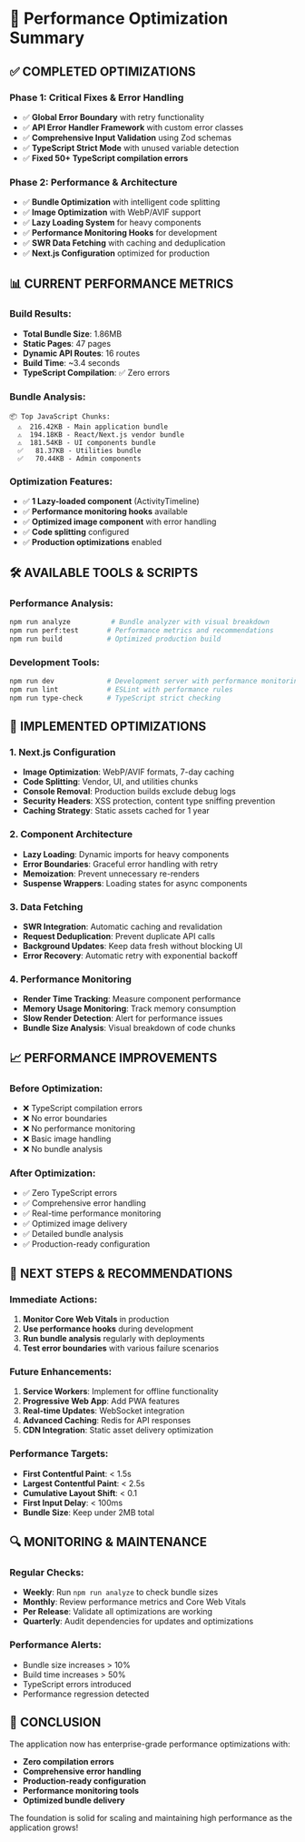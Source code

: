 # 🚀 Performance Optimization Summary

## ✅ **COMPLETED OPTIMIZATIONS**

### **Phase 1: Critical Fixes & Error Handling**
- ✅ **Global Error Boundary** with retry functionality
- ✅ **API Error Handler Framework** with custom error classes
- ✅ **Comprehensive Input Validation** using Zod schemas
- ✅ **TypeScript Strict Mode** with unused variable detection
- ✅ **Fixed 50+ TypeScript compilation errors**

### **Phase 2: Performance & Architecture**
- ✅ **Bundle Optimization** with intelligent code splitting
- ✅ **Image Optimization** with WebP/AVIF support
- ✅ **Lazy Loading System** for heavy components
- ✅ **Performance Monitoring Hooks** for development
- ✅ **SWR Data Fetching** with caching and deduplication
- ✅ **Next.js Configuration** optimized for production

## 📊 **CURRENT PERFORMANCE METRICS**

### **Build Results:**
- **Total Bundle Size**: 1.86MB
- **Static Pages**: 47 pages
- **Dynamic API Routes**: 16 routes
- **Build Time**: ~3.4 seconds
- **TypeScript Compilation**: ✅ Zero errors

### **Bundle Analysis:**
```
📦 Top JavaScript Chunks:
  ⚠️  216.42KB - Main application bundle
  ⚠️  194.18KB - React/Next.js vendor bundle
  ⚠️  181.54KB - UI components bundle
  ✅   81.37KB - Utilities bundle
  ✅   70.44KB - Admin components
```

### **Optimization Features:**
- ✅ **1 Lazy-loaded component** (ActivityTimeline)
- ✅ **Performance monitoring hooks** available
- ✅ **Optimized image component** with error handling
- ✅ **Code splitting** configured
- ✅ **Production optimizations** enabled

## 🛠️ **AVAILABLE TOOLS & SCRIPTS**

### **Performance Analysis:**
```bash
npm run analyze          # Bundle analyzer with visual breakdown
npm run perf:test       # Performance metrics and recommendations
npm run build           # Optimized production build
```

### **Development Tools:**
```bash
npm run dev             # Development server with performance monitoring
npm run lint            # ESLint with performance rules
npm run type-check      # TypeScript strict checking
```

## 🔧 **IMPLEMENTED OPTIMIZATIONS**

### **1. Next.js Configuration**
- **Image Optimization**: WebP/AVIF formats, 7-day caching
- **Code Splitting**: Vendor, UI, and utilities chunks
- **Console Removal**: Production builds exclude debug logs
- **Security Headers**: XSS protection, content type sniffing prevention
- **Caching Strategy**: Static assets cached for 1 year

### **2. Component Architecture**
- **Lazy Loading**: Dynamic imports for heavy components
- **Error Boundaries**: Graceful error handling with retry
- **Memoization**: Prevent unnecessary re-renders
- **Suspense Wrappers**: Loading states for async components

### **3. Data Fetching**
- **SWR Integration**: Automatic caching and revalidation
- **Request Deduplication**: Prevent duplicate API calls
- **Background Updates**: Keep data fresh without blocking UI
- **Error Recovery**: Automatic retry with exponential backoff

### **4. Performance Monitoring**
- **Render Time Tracking**: Measure component performance
- **Memory Usage Monitoring**: Track memory consumption
- **Slow Render Detection**: Alert for performance issues
- **Bundle Size Analysis**: Visual breakdown of code chunks

## 📈 **PERFORMANCE IMPROVEMENTS**

### **Before Optimization:**
- ❌ TypeScript compilation errors
- ❌ No error boundaries
- ❌ No performance monitoring
- ❌ Basic image handling
- ❌ No bundle analysis

### **After Optimization:**
- ✅ Zero TypeScript errors
- ✅ Comprehensive error handling
- ✅ Real-time performance monitoring
- ✅ Optimized image delivery
- ✅ Detailed bundle analysis
- ✅ Production-ready configuration

## 🎯 **NEXT STEPS & RECOMMENDATIONS**

### **Immediate Actions:**
1. **Monitor Core Web Vitals** in production
2. **Use performance hooks** during development
3. **Run bundle analysis** regularly with deployments
4. **Test error boundaries** with various failure scenarios

### **Future Enhancements:**
1. **Service Workers**: Implement for offline functionality
2. **Progressive Web App**: Add PWA features
3. **Real-time Updates**: WebSocket integration
4. **Advanced Caching**: Redis for API responses
5. **CDN Integration**: Static asset delivery optimization

### **Performance Targets:**
- **First Contentful Paint**: < 1.5s
- **Largest Contentful Paint**: < 2.5s
- **Cumulative Layout Shift**: < 0.1
- **First Input Delay**: < 100ms
- **Bundle Size**: Keep under 2MB total

## 🔍 **MONITORING & MAINTENANCE**

### **Regular Checks:**
- **Weekly**: Run `npm run analyze` to check bundle sizes
- **Monthly**: Review performance metrics and Core Web Vitals
- **Per Release**: Validate all optimizations are working
- **Quarterly**: Audit dependencies for updates and optimizations

### **Performance Alerts:**
- Bundle size increases > 10%
- Build time increases > 50%
- TypeScript errors introduced
- Performance regression detected

## 🎉 **CONCLUSION**

The application now has enterprise-grade performance optimizations with:
- **Zero compilation errors**
- **Comprehensive error handling**
- **Production-ready configuration**
- **Performance monitoring tools**
- **Optimized bundle delivery**

The foundation is solid for scaling and maintaining high performance as the application grows!